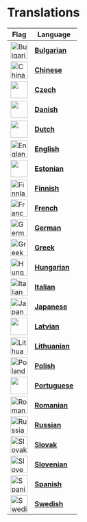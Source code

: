 # Translations

|Flag|Language|
|---|---|
|<img title="Bulgarian" alt="Bulgaria" src="https://crearts-community.github.io/Assets/languages/bulgarian.png" width="40">|[**Bulgarian**](https://github.com/CreArts-Community/Mention-Links/blob/master/.github/docs/readme/bulgarian.md)|
|<img title="Chinese" alt="China" src="https://crearts-community.github.io/Assets/languages/chinese.png" width="40">|[**Chinese**](https://github.com/CreArts-Community/Mention-Links/blob/master/.github/docs/readme/chinese.md)|
|<img title="Czech" alt="" src="https://crearts-community.github.io/Assets/languages/czech.png" width="40">|[**Czech**](https://github.com/CreArts-Community/Mention-Links/blob/master/.github/docs/readme/czech.md)|
|<img title="Danish" alt="" src="https://crearts-community.github.io/Assets/languages/danish.png" width="40">|[**Danish**](https://github.com/CreArts-Community/Mention-Links/blob/master/.github/docs/readme/danish.md)|
|<img title="Dutch" alt="" src="https://crearts-community.github.io/Assets/languages/dutch.png" width="40">|[**Dutch**](https://github.com/CreArts-Community/Mention-Links/blob/master/.github/docs/readme/dutch.md)|
|<img title="English" alt="England" src="https://crearts-community.github.io/Assets/languages/english.png" width="40">|[**English**](https://github.com/CreArts-Community/Mention-Links/blob/master/.github/docs/readme/english.md)|
|<img title="Estonia" alt="" src="https://crearts-community.github.io/Assets/languages/estonian.png" width="40">|[**Estonian**](https://github.com/CreArts-Community/Mention-Links/blob/master/.github/docs/readme/estonian.md)|
|<img title="Finnish" alt="Finnland" src="https://crearts-community.github.io/Assets/languages/finnish.png" width="40">|[**Finnish**](https://github.com/CreArts-Community/Mention-Links/blob/master/.github/docs/readme/finnish.md)|
|<img title="French" alt="France" src="https://crearts-community.github.io/Assets/languages/french.png" width="40">|[**French**](https://github.com/CreArts-Community/Mention-Links/blob/master/.github/docs/readme/french.md)|
|<img title="German" alt="Germany" src="https://crearts-community.github.io/Assets/languages/german.png" width="40">|[**German**](https://github.com/CreArts-Community/Mention-Links/blob/master/.github/docs/readme/german.md)|
|<img title="Greek" alt="Greek" src="https://crearts-community.github.io/Assets/languages/greek.png" width="40">|[**Greek**](https://github.com/CreArts-Community/Mention-Links/blob/master/.github/docs/readme/greek.md)|
|<img title="Hungarian" alt="Hungarian" src="https://crearts-community.github.io/Assets/languages/hungarian.png" width="40">|[**Hungarian**](https://github.com/CreArts-Community/Mention-Links/blob/master/.github/docs/readme/hungarian.md)|
|<img title="Italian" alt="Italian" src="https://crearts-community.github.io/Assets/languages/italian.png" width="40">|[**Italian**](https://github.com/CreArts-Community/Mention-Links/blob/master/.github/docs/readme/italian.md)|
|<img title="Japanese" alt="Japan" src="https://crearts-community.github.io/Assets/languages/japanese.png" width="40">|[**Japanese**](https://github.com/CreArts-Community/Mention-Links/blob/master/.github/docs/readme/japanese.md)|
|<img title="Latvian" alt="" src="https://crearts-community.github.io/Assets/languages/latvian.png" width="40">|[**Latvian**](https://github.com/CreArts-Community/Mention-Links/blob/master/.github/docs/readme/latvian.md)|
|<img title="Lithuanian" alt="Lithuanian" src="https://crearts-community.github.io/Assets/languages/lithuanian.png" width="40">|[**Lithuanian**](https://github.com/CreArts-Community/Mention-Links/blob/master/.github/docs/readme/lithuanian.md)|
|<img title="Polish" alt="Poland" src="https://crearts-community.github.io/Assets/languages/polish.png" width="40">|[**Polish**](https://github.com/CreArts-Community/Mention-Links/blob/master/.github/docs/readme/polish.md)|
|<img title="Portuguese" alt="" src="https://crearts-community.github.io/Assets/languages/portuguese.png" width="40">|[**Portuguese**](https://github.com/CreArts-Community/Mention-Links/blob/master/.github/docs/readme/portuguese.md)|
|<img title="Romanian" alt="Romanian" src="https://crearts-community.github.io/Assets/languages/romanian.png" width="40">|[**Romanian**](https://github.com/CreArts-Community/Mention-Links/blob/master/.github/docs/readme/romanian.md)|
|<img title="Russian" alt="Russian" src="https://crearts-community.github.io/Assets/languages/russian.png" width="40">|[**Russian**](https://github.com/CreArts-Community/Mention-Links/blob/master/.github/docs/readme/russian.md)|
|<img title="Slovak" alt="Slovak" src="https://crearts-community.github.io/Assets/languages/slovak.png" width="40">|[**Slovak**](https://github.com/CreArts-Community/Mention-Links/blob/master/.github/docs/readme/slovak.md)|
|<img title="Slovenian" alt="Slovenian" src="https://crearts-community.github.io/Assets/languages/slovenian.png" width="40">|[**Slovenian**](https://github.com/CreArts-Community/Mention-Links/blob/master/.github/docs/readme/slovenian.md)|
|<img title="Spanish" alt="Spanish" src="https://crearts-community.github.io/Assets/languages/spanish.png" width="40">|[**Spanish**](https://github.com/CreArts-Community/Mention-Links/blob/master/.github/docs/readme/spanish.md)|
|<img title="Swedish" alt="Swedish" src="https://crearts-community.github.io/Assets/languages/swedish.png" width="40">|[**Swedish**](https://github.com/CreArts-Community/Mention-Links/blob/master/.github/docs/readme/swedish.md)|
